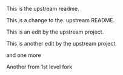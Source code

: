 
This is the upstream readme.

This is a change to the. upstream README.

This is an edit by the upstream project.

This is another edit by the upstream project.

and one more

Another from 1st level fork
